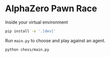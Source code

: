 # AlphaZero Pawn Race

Inside your virtual environment
```bash
pip install -e '.[dev]'
```
Run ```main.py``` to choose and play against an agent.
```bash
python chess/main.py
```